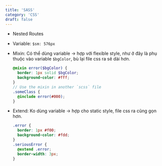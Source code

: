 ```yaml
---
title: 'SASS'
category: 'CSS'
draft: false
---
```


- Nested Routes

- Variable: `$sm: 576px`

- Mixin: Có thể dùng variable -> hợp với flexible style, như ở đây là phụ thuộc vào variable `$bgColor`, bù lại file css ra sẽ dài hơn.

  ```scss
  @mixin error($bgColor) {
    border: 1px solid $bgColor;
    background-color: #fff;
  }
  // Use the mixin in another `scss` file
  .someClass {
    @include error(#000);
  }
  ```

- Extend: Ko dùng variable -> hợp cho static style, file css ra cũng gọn hơn.
  ```scss
  .error {
    border: 1px #f00;
    background-color: #fdd;
  }
  .seriousError {
    @extend .error;
    border-width: 3px;
  }
  ```
